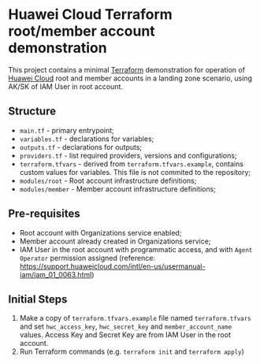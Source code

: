 # Huawei Cloud Terraform root/member account demonstration

This project contains a minimal [Terraform](https://developer.hashicorp.com/terraform/docs)
demonstration for operation of [Huawei Cloud](https://www.huaweicloud.com/intl/en-us)
root and member accounts in a landing zone scenario, using AK/SK of IAM User in
root account.

## Structure

- `main.tf` - primary entrypoint;
- `variables.tf` - declarations for variables;
- `outputs.tf` - declarations for outputs;
- `providers.tf` - list required providers, versions and configurations;
- `terraform.tfvars` - derived from `terraform.tfvars.example`, contains custom
  values for variables. This file is not commited to the repository;
- `modules/root` - Root account infrastructure definitions;
- `modules/member` - Member account infrastructure definitions;

## Pre-requisites

- Root account with Organizations service enabled;
- Member account already created in Organizations service;
- IAM User in the root account with programmatic access, and with `Agent Operator`
  permission assigned (reference: <https://support.huaweicloud.com/intl/en-us/usermanual-iam/iam_01_0063.html>)

## Initial Steps

1. Make a copy of `terraform.tfvars.example` file named `terraform.tfvars` and
   set `hwc_access_key`, `hwc_secret_key` and `member_account_name` values.
   Access Key and Secret Key are from IAM User in the root account.
2. Run Terraform commands (e.g. `terraform init` and `terraform apply`)
